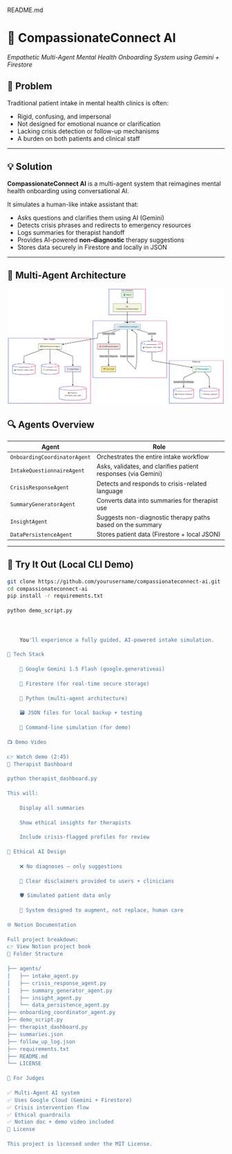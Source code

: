 README.md
# 🧠 CompassionateConnect AI
*Empathetic Multi-Agent Mental Health Onboarding System using Gemini + Firestore*

## 🚨 Problem

Traditional patient intake in mental health clinics is often:
- Rigid, confusing, and impersonal
- Not designed for emotional nuance or clarification
- Lacking crisis detection or follow-up mechanisms
- A burden on both patients and clinical staff

---

## 💡 Solution

**CompassionateConnect AI** is a multi-agent system that reimagines mental health onboarding using conversational AI. 

It simulates a human-like intake assistant that:
- Asks questions and clarifies them using AI (Gemini)
- Detects crisis phrases and redirects to emergency resources
- Logs summaries for therapist handoff
- Provides AI-powered **non-diagnostic** therapy suggestions
- Stores data securely in Firestore and locally in JSON

---

## 🤖 Multi-Agent Architecture

![CompassionateConnect AI Architecture](architecture.png)


## 🔍 Agents Overview

| Agent                     | Role                                                                    |
|---------------------------|-------------------------------------------------------------------------|
| `OnboardingCoordinatorAgent` | Orchestrates the entire intake workflow                              |
| `IntakeQuestionnaireAgent`  | Asks, validates, and clarifies patient responses (via Gemini)         |
| `CrisisResponseAgent`       | Detects and responds to crisis-related language                       |
| `SummaryGeneratorAgent`     | Converts data into summaries for therapist use                        |
| `InsightAgent`              | Suggests non-diagnostic therapy paths based on the summary            |
| `DataPersistenceAgent`      | Stores patient data (Firestore + local JSON)                          |


---

## 🧪 Try It Out (Local CLI Demo)

```bash
git clone https://github.com/yourusername/compassionateconnect-ai.git
cd compassionateconnect-ai
pip install -r requirements.txt

python demo_script.py



    You'll experience a fully guided, AI-powered intake simulation.

🧰 Tech Stack

    🧠 Google Gemini 1.5 Flash (google.generativeai)

    🔐 Firestore (for real-time secure storage)

    🐍 Python (multi-agent architecture)

    🗃️ JSON files for local backup + testing

    💬 Command-line simulation (for demo)

📺 Demo Video

👉 Watch demo (2:45)
🧾 Therapist Dashboard

python therapist_dashboard.py

This will:

    Display all summaries

    Show ethical insights for therapists

    Include crisis-flagged profiles for review

🧠 Ethical AI Design

    ❌ No diagnoses — only suggestions

    💬 Clear disclaimers provided to users + clinicians

    🛡️ Simulated patient data only

    👥 System designed to augment, not replace, human care

🌐 Notion Documentation

Full project breakdown:
👉 View Notion project book
📁 Folder Structure

├── agents/
│   ├── intake_agent.py
│   ├── crisis_response_agent.py
│   ├── summary_generator_agent.py
│   ├── insight_agent.py
│   └── data_persistence_agent.py
├── onboarding_coordinator_agent.py
├── demo_script.py
├── therapist_dashboard.py
├── summaries.json
├── follow_up_log.json
├── requirements.txt
├── README.md
└── LICENSE

🧠 For Judges

✅ Multi-Agent AI system
✅ Uses Google Cloud (Gemini + Firestore)
✅ Crisis intervention flow
✅ Ethical guardrails
✅ Notion doc + demo video included
📜 License

This project is licensed under the MIT License.
